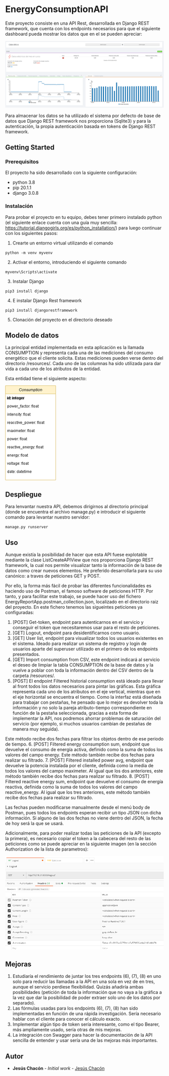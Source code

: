# EnergyConsumptionAPI

Este proyecto consiste en una API Rest, desarrollada en Django REST framework, que cuenta con los endpoints necesarios para que el siguiente dashboard pueda mostrar los datos que en el se pueden apreciar:

![Dashboard](https://github.com/jesuschm/EnergyConsumptionAPI/blob/master/resources/dashboard.png?raw=true)

Para almacenar los datos se ha utilizado el sistema por defecto de base de datos que Django REST framework nos proporciona (Sqlite3) y para la autenticación, la propia autenticación basada en tokens de Django REST framework.

## Getting Started

### Prerequisitos

El proyecto ha sido desarrollado con la siguiente configuración:
- python 3.8
- pip 20.1.1
- django 3.0.8

### Instalación

Para probar el proyecto en tu equipo, debes tener primero instalado python (el siguiente enlace cuenta con una guía muy sencilla: https://tutorial.djangogirls.org/es/python_installation/) para luego continuar con los siguientes pasos:

1. Crearte un entorno virtual utilizando el comando 
```
python -m venv myvenv
```
2. Activar el entorno, introduciendo el siguiente comando
```
myvenv\Scripts\activate
```
3. Instalar Django
```
pip3 install django
```
4. E instalar Django Rest framework
```
pip3 install djangorestframework
```
5. Clonación del proyecto en el directorio deseado

## Modelo de datos

La principal entidad implementada en esta aplicación es la llamada CONSUMPTION y representa cada una de las mediciones del consumo energético que el cliente solicita. Estas mediciones pueden verse dentro del directorio /resources/. Cada uno de las columnas ha sido utilizada para dar vida a cada uno de los atributos de la entidad. 

Esta entidad tiene el siguiente aspecto:

![Consumption model](https://github.com/jesuschm/EnergyConsumptionAPI/blob/master/resources/Consumption_entity.png?raw=true)

## Despliegue

Para lenvantar nuestra API, debemos dirigirnos al directorio principal (donde se encuentra el archivo manage.py) e introducir el siguiente comando para levantar nuestro servidor:
```
manage.py runserver
```

## Uso

Aunque existía la posibilidad de hacer que esta API fuese explotable mediante la clase ListCreateAPIView que nos proporciona Django REST framework, la cual nos permite visualizar tanto la información de la base de datos como crear nuevos elementos. He preferido desarrollarla para su uso canónico: a traves de peticiones GET y POST.

Por ello, la forma más fácil de probar las diferentes funcionalidades es haciendo uso de Postman, el famoso software de peticiones HTTP. Por tanto, y para facilitar este trabajo, se puede hacer uso del fichero EnergyReportApp.postman_collection.json, localizado en el directorio raiz del proyecto. En este fichero tenemos las sigueintes peticiones ya configuradas:

1. [POST] Get-token, endpoint para autenticarnos en el servicio y conseguir el token que necesitaremos usar para el resto de peticiones.
2. [GET] Logout, endpoint para desidentificarnos como usuario.
3. [GET] User list, endpoint para visualizar todos los usuarios existentes en el sistema. Ideado para realizar un sistema de registro y login de usuarios aparte del superuser utilizado en el primero de los endpoints presentados.
4. [GET] Import consumption from CSV, este endpoint indicará al servicio el deseo de limpiar la tabla CONSUMPTION de la base de datos y la vuelve a poblar con toda la información dentro del CSV dentro de la carpeta /resources/.
5. [POST] El endpoint Filtered historial consumption está ideado para llevar al front todos los datos necesarios para pintar las gráficas. Esta gráfica representa cada uno de los atributos en el eje vertical, mientras que en el eje horizontal se encuentra el tiempo. Como la interfaz está diseñada para trabajar con pestañas, he pensado que lo mejor es devolver toda la información y no solo la pareja atributo-tiempo correspondiente en función de la pestaña seleccionada, gracias a esta forma de implementar la API, nos podremos ahorrar problemas de saturación del servicio (por ejemplo, si muchos usuarios cambian de pestañas de manera muy seguida).

Este método recibe dos fechas para filtrar los objetos dentro de ese periodo de tiempo.
6. [POST] Filtered energy consumption sum, endpoint que devuelve el consumo de energía activa, definido como la suma de todos los valores del campo energy.
Este método también recibe dos fechas para realizar su filtrado.
7. [POST] Filtered installed power avg, endpoint que devuelve la potencia instalada por el cliente, definida como la media de todos los valores del campo maximeter.
Al igual que los dos anteriores, este método también recibe dos fechas para realizar su filtrado.
8. [POST] Filtered reactive energy sum, endpoint que devuelve el consumo de energía reactiva, definida como la suma de todos los valores del campo reactive_energy.
Al igual que los tres anteriores, este método también recibe dos fechas para realizar su filtrado.

Las fechas pueden modificarse manualmente desde el menú body de Postman, pues todos los endpoints esperan recibir un tipo JSON con dicha información. Si alguno de las dos fechas no viene dentro del JSON, la fecha de hoy será la que se usará.

Adicionalmente, para poder realizar todas las peticiones de la API (excepto la primera), es necesario copiar el token a la cabecera del resto de las peticiones como se puede apreciar en la siguiente imagen (en la sección Authorization de la lista de parametros):

![Consumption model](https://github.com/jesuschm/EnergyConsumptionAPI/blob/master/resources/Authentication_Postman.png?raw=true)

## Mejoras
1. Estudiaría el rendimiento de juntar los tres endpoints (6), (7), (8) en uno solo para reducir las llamadas a la API en una sola en vez de en tres, aunque el servicio perdiese flexibilidad. Quizás añadiría ambas posibilidades (petición de toda la información que no vaya a la gráfica a la vez que dar la posibilidad de poder extraer solo uno de los datos por separado).
2. Las fórmulas usadas para los endpoints (6), (7), (8) han sido implementadas en función de una rápida investigación. Sería necesario hablar con el cliente para conocer el cálculo exacto.
3. Implementar algún tipo de token sería interesante, como el tipo Bearer, más ampliamente usado, sería otras de mis mejoras.
4. La integración con Swagger para hacer la documentación de la API sencilla de entender y usar sería una de las mejoras más importantes.

## Autor

* **Jesús Chacón** - *Initial work* - [Jesús Chacón](https://github.com/jesushcm)
